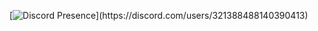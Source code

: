 [![Discord Presence](https://lanyard-profile-readme.vercel.app/api/321388488140390413?animated=true&hideDiscrim=true&borderRadius=30px&idleMessage=Probably%20doing%20something%20else...)](https://discord.com/users/321388488140390413)
  

